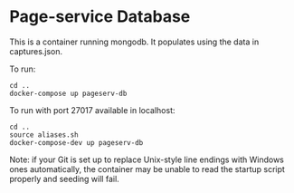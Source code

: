 # Page-service Database

This is a container running mongodb. It populates using the data in captures.json.

To run:

```
cd ..
docker-compose up pageserv-db
```

To run with port 27017 available in localhost:
```
cd ..
source aliases.sh
docker-compose-dev up pageserv-db
```

Note: if your Git is set up to replace Unix-style line endings with Windows ones automatically, the container may be unable to read the startup script properly and seeding will fail.